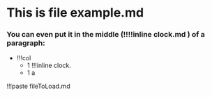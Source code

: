 # This is file example.md

### You can even put it in the middle **(!!!!inline clock.md )** of a paragraph:

- !!!col
	- 1
	  !!!inline clock.
	- 1
	  a

!!!paste fileToLoad.md
